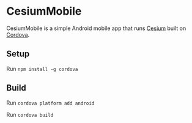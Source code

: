 # CesiumMobile

CesiumMobile is a simple Android mobile app that runs [Cesium](http://cesiumjs.org/) built on [Cordova](https://cordova.apache.org/).

## Setup

Run `npm install -g cordova`

## Build

Run `cordova platform add android`

Run `cordova build`
